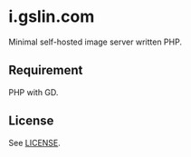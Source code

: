 # i.gslin.com

Minimal self-hosted image server written PHP.

## Requirement

PHP with GD.

## License

See [LICENSE](LICENSE).

